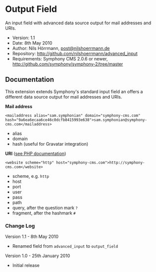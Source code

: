 # Output Field

An input field with advanced data source output for mail addresses and URIs.

- Version: 1.1
- Date: 8th May 2010
- Author: Nils Hörrmann, post@nilshoerrmann.de
- Repository: <http://github.com/nilshoerrmann/advanced_input>
- Requirements: Symphony CMS 2.0.6 or newer, <http://github.com/symphony/symphony-2/tree/master>

## Documentation

This extension extends Symphony's standard input field an offers a different data source output for mail addresses and URIs.

**Mail address** 

	<mailaddress alias="sam.symphonian" domain="symphony-cms.com" hash="9a6ea6ecaa6ce46c0dcfb8415993e638">sam.symphonian@symphony-cms.com</mailaddress>

- alias 
- domain
- hash (useful for Gravatar integration)

**URI** ([see PHP documentation](http://de.php.net/manual/en/function.parse-url.php))

    <website scheme="http" host="symphony-cms.com">http://symphony-cms.com</website>

- scheme, e.g. `http`
- host
- port
- user
- pass
- path
- query, after the question mark `?`
- fragment, after the hashmark `#`

### Change Log

Version 1.1 - 8th May 2010

- Renamed field from `advanced_input` to `output_field`

Version 1.0 - 25th January 2010

- Initial release